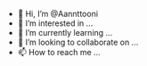 - 👋 Hi, I’m @Aannttooni
- 👀 I’m interested in ...
- 🌱 I’m currently learning ...
- 💞️ I’m looking to collaborate on ...
- 📫 How to reach me ...

<!---
Aannttooni/Aannttooni is a ✨ special ✨ repository because its `README.md` (this file) appears on your GitHub profile.
You can click the Preview link to take a look at your changes.
--->
